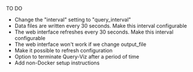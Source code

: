 TO DO

- Change the "interval" setting to "query_interval"
- Data files are written every 30 seconds. Make this interval configurable
- The web interface refreshes every 30 seconds. Make this interval configurable
- The web interface won't work if we change output_file
- Make it possible to refresh configuration
- Option to terminate Query-Viz after a period of time
- Add non-Docker setup instructions
